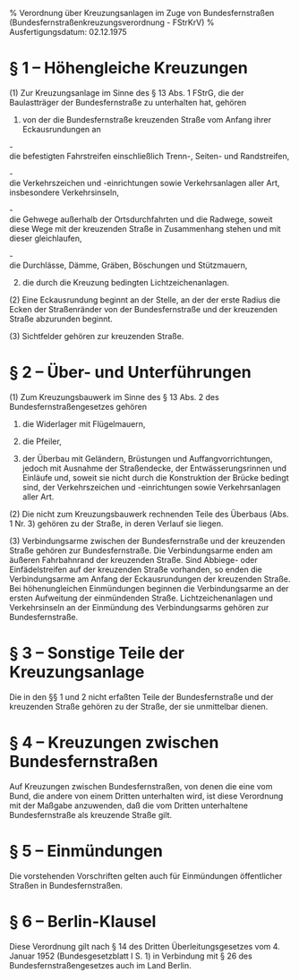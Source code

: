 % Verordnung über Kreuzungsanlagen im Zuge von Bundesfernstraßen  (Bundesfernstraßenkreuzungsverordnung - FStrKrV)
% Ausfertigungsdatum: 02.12.1975
 
# § 1 – Höhengleiche Kreuzungen

(1) Zur Kreuzungsanlage im Sinne des § 13 Abs. 1 FStrG, die der Baulastträger der Bundesfernstraße zu unterhalten hat, gehören

1. von der die Bundesfernstraße kreuzenden Straße vom Anfang ihrer Eckausrundungen an

\-  
die befestigten Fahrstreifen einschließlich Trenn-, Seiten- und Randstreifen,

\-  
die Verkehrszeichen und -einrichtungen sowie Verkehrsanlagen aller Art, insbesondere Verkehrsinseln,

\-  
die Gehwege außerhalb der Ortsdurchfahrten und die Radwege, soweit diese Wege mit der kreuzenden Straße in Zusammenhang stehen und mit dieser gleichlaufen,

\-  
die Durchlässe, Dämme, Gräben, Böschungen und Stützmauern,

2. die durch die Kreuzung bedingten Lichtzeichenanlagen.

(2) Eine Eckausrundung beginnt an der Stelle, an der der erste Radius die Ecken der Straßenränder von der Bundesfernstraße und der kreuzenden Straße abzurunden beginnt.

(3) Sichtfelder gehören zur kreuzenden Straße.

# § 2 – Über- und Unterführungen

(1) Zum Kreuzungsbauwerk im Sinne des § 13 Abs. 2 des Bundesfernstraßengesetzes gehören

1. die Widerlager mit Flügelmauern,

2. die Pfeiler,

3. der Überbau mit Geländern, Brüstungen und Auffangvorrichtungen, jedoch mit Ausnahme der Straßendecke, der Entwässerungsrinnen und Einläufe und, soweit sie nicht durch die Konstruktion der Brücke bedingt sind, der Verkehrszeichen und -einrichtungen sowie Verkehrsanlagen aller Art.

(2) Die nicht zum Kreuzungsbauwerk rechnenden Teile des Überbaus (Abs. 1 Nr. 3) gehören zu der Straße, in deren Verlauf sie liegen.

(3) Verbindungsarme zwischen der Bundesfernstraße und der kreuzenden Straße gehören zur Bundesfernstraße. Die Verbindungsarme enden am äußeren Fahrbahnrand der kreuzenden Straße. Sind Abbiege- oder Einfädelstreifen auf der kreuzenden Straße vorhanden, so enden die Verbindungsarme am Anfang der Eckausrundungen der kreuzenden Straße. Bei höhenungleichen Einmündungen beginnen die Verbindungsarme an der ersten Aufweitung der einmündenden Straße. Lichtzeichenanlagen und Verkehrsinseln an der Einmündung des Verbindungsarms gehören zur Bundesfernstraße.

# § 3 – Sonstige Teile der Kreuzungsanlage

Die in den §§ 1 und 2 nicht erfaßten Teile der Bundesfernstraße und der kreuzenden Straße gehören zu der Straße, der sie unmittelbar dienen.

# § 4 – Kreuzungen zwischen Bundesfernstraßen

Auf Kreuzungen zwischen Bundesfernstraßen, von denen die eine vom Bund, die andere von einem Dritten unterhalten wird, ist diese Verordnung mit der Maßgabe anzuwenden, daß die vom Dritten unterhaltene Bundesfernstraße als kreuzende Straße gilt.

# § 5 – Einmündungen

Die vorstehenden Vorschriften gelten auch für Einmündungen öffentlicher Straßen in Bundesfernstraßen.

# § 6 – Berlin-Klausel

Diese Verordnung gilt nach § 14 des Dritten Überleitungsgesetzes vom 4. Januar 1952 (Bundesgesetzblatt I S. 1) in Verbindung mit § 26 des Bundesfernstraßengesetzes auch im Land Berlin.
